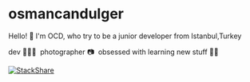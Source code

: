 # osmancandulger


Hello! 🤙 I'm OCD, who try to be a junior developer from Istanbul,Turkey 

dev 👨🏻‍💻&nbsp;
photographer 📷&nbsp;
obsessed with learning new stuff 🏃🏻&nbsp;

[![StackShare](http://img.shields.io/badge/tech-stack-0690fa.svg?style=flat)](https://stackshare.io/osmancandulger/my-stack)
